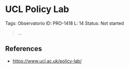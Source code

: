 # UCL Policy Lab

Tags: Observatorio
ID: PRO-1418
L: 14
Status: Not started

> …
> 

## References

- https://www.ucl.ac.uk/policy-lab/